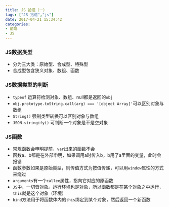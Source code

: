 ```yaml
---
title: JS 拾遗（一）
tags: ["JS 拾遗","js"]
date: 2017-04-21 15:34:42
categories:
- 前端
- JS
---
```

### JS数据类型
* 分为三大类：原始型、合成型、特殊型
* 合成型包含狭义对象、数组、函数
<!-- more -->

### JS数据类型的判断
* `typeof` 运算符检测对象、数组、null都是返回的`obj`
* `obj.prototype.toString.call(arg) === '[object Array]'`可以区别对象与数组
* `String()` 强制类型转换可以区别对象与数组
* `JSON.stringify()` 可判断一个对象是不是空对象

### JS函数
* 常规函数会申明提前，`var`出来的函数不会
* 函数a、b都是在外部申明，如果调用a时传入b，b用了a里面的变量，此时会报错
* 函数参数如果是原始类型，则传值方式为按值传递，可以用`window`属性的方式来绕过
* `arguments`有一个`callee`属性，指向它对应的原函数
* `JS`中，一切皆对象。运行环境也是对象，所以函数都是在某个对象之中运行，`this`就是这个对象（环境）
* `bind`方法用于将函数体内的`this`绑定到某个对象，然后返回一个新函数
